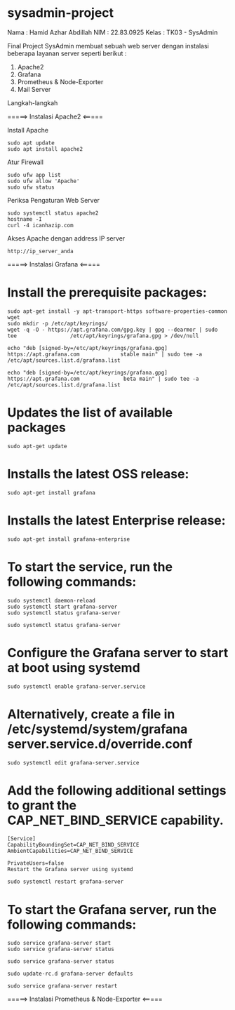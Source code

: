 # sysadmin-project
Nama  :   Hamid Azhar Abdillah
NIM   :   22.83.0925
Kelas :   TK03 - SysAdmin

Final Project SysAdmin membuat sebuah web server dengan instalasi beberapa layanan server seperti berikut :

1. Apache2
2. Grafana
3. Prometheus & Node-Exporter
4. Mail Server


Langkah-langkah

=====> Instalasi Apache2 <=====

Install Apache
  
    sudo apt update
    sudo apt install apache2
  
Atur Firewall

    sudo ufw app list
    sudo ufw allow 'Apache'
    sudo ufw status

Periksa Pengaturan Web Server

    sudo systemctl status apache2
    hostname -I
    curl -4 icanhazip.com

Akses Apache dengan address IP server

    http://ip_server_anda


=====> Instalasi Grafana <=====

# Install the prerequisite packages:

    sudo apt-get install -y apt-transport-https software-properties-common wget
    sudo mkdir -p /etc/apt/keyrings/
    wget -q -O - https://apt.grafana.com/gpg.key | gpg --dearmor | sudo tee                 /etc/apt/keyrings/grafana.gpg > /dev/null

    echo "deb [signed-by=/etc/apt/keyrings/grafana.gpg] https://apt.grafana.com             stable main" | sudo tee -a /etc/apt/sources.list.d/grafana.list

    echo "deb [signed-by=/etc/apt/keyrings/grafana.gpg] https://apt.grafana.com              beta main" | sudo tee -a /etc/apt/sources.list.d/grafana.list

# Updates the list of available packages

    sudo apt-get update

# Installs the latest OSS release:

    sudo apt-get install grafana

# Installs the latest Enterprise release:

    sudo apt-get install grafana-enterprise

# To start the service, run the following commands:

    sudo systemctl daemon-reload
    sudo systemctl start grafana-server
    sudo systemctl status grafana-server

    sudo systemctl status grafana-server

# Configure the Grafana server to start at boot using systemd

    sudo systemctl enable grafana-server.service

# Alternatively, create a file in /etc/systemd/system/grafana server.service.d/override.conf

    sudo systemctl edit grafana-server.service

# Add the following additional settings to grant the CAP_NET_BIND_SERVICE capability.

    [Service]
    CapabilityBoundingSet=CAP_NET_BIND_SERVICE
    AmbientCapabilities=CAP_NET_BIND_SERVICE

    PrivateUsers=false
    Restart the Grafana server using systemd

    sudo systemctl restart grafana-server

# To start the Grafana server, run the following commands:

    sudo service grafana-server start
    sudo service grafana-server status

    sudo service grafana-server status

    sudo update-rc.d grafana-server defaults

    sudo service grafana-server restart


  =====> Instalasi Prometheus & Node-Exporter <=====

  
